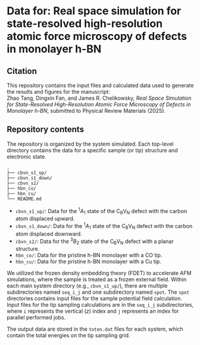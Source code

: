 # Data for: Real space simulation for state-resolved high-resolution atomic force microscopy of defects in monolayer h-BN

## Citation
This repository contains the input files and calculated data used to generate the results and figures for the manuscript:  
Zhao Tang, Dingxin Fan, and James R. Chelikowsky, *Real Space Simulation for State-Resolved High-Resolution Atomic Force Microscopy of Defects in Monolayer h-BN*, submitted to Physical Review Materials (2025).  

## Repository contents
The repository is organized by the system simulated. Each top-level directory contains the data for a specific sample (or tip) structure and electronic state.  

```
.
├── cbvn_s1_up/
├── cbvn_s1_down/
├── cbvn_s2/
├── hbn_co/
├── hbn_cu/
└── README.md
```

* `cbvn_s1_up/`: Data for the <sup>1</sup>*A*<sub>1</sub> state of the C<sub>B</sub>V<sub>N</sub> defect with the carbon atom displaced upward.
* `cbvn_s1_down/`: Data for the <sup>1</sup>*A*<sub>1</sub> state of the C<sub>B</sub>V<sub>N</sub> defect with the carbon atom displaced downward.
* `cbvn_s2/`: Data for the <sup>3</sup>*B*<sub>2</sub> state of the C<sub>B</sub>V<sub>N</sub> defect with a planar structure.
* `hbn_co/`: Data for the pristine h-BN monolayer with a CO tip.
* `hbn_cu/`: Data for the pristine h-BN monolayer with a Cu tip.

We utilized the frozen density embedding theory (FDET) to accelerate AFM simulations, where the sample is treated as a frozen external field.
Within each main system directory (e.g., `cbvn_s1_up/`), there are multiple subdirectories named `seq_i_j` and one subdirectory named `spot`. The `spot` directories contains input files for the sample potential field calculation. Input files for the tip sampling calculations are in the `seq_i_j` subdirectories, where `i` represents the vertical (*z*) index and `j` represents an index for parallel performed jobs.

The output data are stored in the `toten.dat` files for each system, which contain the total energies on the tip sampling grid.
